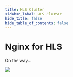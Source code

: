 ```yaml
---
title: HLS Cluster
sidebar_label: HLS Cluster
hide_title: false
hide_table_of_contents: false
---
```


# Nginx for HLS

On the way...

![](https://ossrs.net/gif/v1/sls.gif?site=ossrs.io&path=/lts/doc-en-5/doc/nginx-for-hls)



